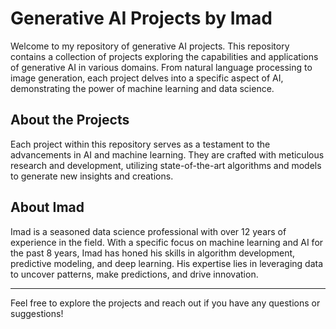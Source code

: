 # Generative AI Projects by Imad

Welcome to my repository of generative AI projects. This repository contains a collection of projects exploring the capabilities and applications of generative AI in various domains. From natural language processing to image generation, each project delves into a specific aspect of AI, demonstrating the power of machine learning and data science.

## About the Projects

Each project within this repository serves as a testament to the advancements in AI and machine learning. They are crafted with meticulous research and development, utilizing state-of-the-art algorithms and models to generate new insights and creations.

## About Imad

Imad is a seasoned data science professional with over 12 years of experience in the field. With a specific focus on machine learning and AI for the past 8 years, Imad has honed his skills in algorithm development, predictive modeling, and deep learning. His expertise lies in leveraging data to uncover patterns, make predictions, and drive innovation.

---

Feel free to explore the projects and reach out if you have any questions or suggestions!

